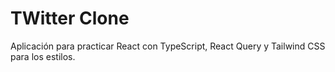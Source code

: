 # TWitter Clone

Aplicación para practicar React con TypeScript, React Query y Tailwind CSS para los estilos.
